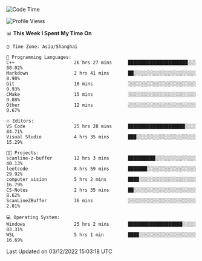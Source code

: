 <!--START_SECTION:waka-->
![Code Time](http://img.shields.io/badge/Code%20Time-414%20hrs%2018%20mins-blue)

![Profile Views](http://img.shields.io/badge/Profile%20Views-3-blue)

📊 **This Week I Spent My Time On** 

```text
⌚︎ Time Zone: Asia/Shanghai

💬 Programming Languages: 
C++                      26 hrs 27 mins      ██████████████████████░░░   88.02% 
Markdown                 2 hrs 41 mins       ██░░░░░░░░░░░░░░░░░░░░░░░   8.98% 
Git                      16 mins             ░░░░░░░░░░░░░░░░░░░░░░░░░   0.93% 
CMake                    15 mins             ░░░░░░░░░░░░░░░░░░░░░░░░░   0.88% 
Other                    12 mins             ░░░░░░░░░░░░░░░░░░░░░░░░░   0.67%

🔥 Editors: 
VS Code                  25 hrs 28 mins      █████████████████████░░░░   84.71% 
Visual Studio            4 hrs 35 mins       ███░░░░░░░░░░░░░░░░░░░░░░   15.29%

🐱‍💻 Projects: 
scanline-z-buffer        12 hrs 3 mins       ██████████░░░░░░░░░░░░░░░   40.13% 
leetcode                 8 hrs 59 mins       ███████░░░░░░░░░░░░░░░░░░   29.92% 
computer vision          5 hrs 2 mins        ████░░░░░░░░░░░░░░░░░░░░░   16.79% 
CS-Notes                 2 hrs 35 mins       ██░░░░░░░░░░░░░░░░░░░░░░░   8.62% 
ScanLineZBuffer          36 mins             ░░░░░░░░░░░░░░░░░░░░░░░░░   2.01%

💻 Operating System: 
Windows                  25 hrs 2 mins       ████████████████████░░░░░   83.31% 
WSL                      5 hrs 1 min         ████░░░░░░░░░░░░░░░░░░░░░   16.69%

```


 Last Updated on 03/12/2022 15:03:18 UTC
<!--END_SECTION:waka-->